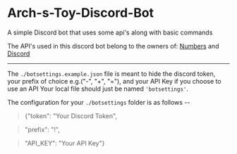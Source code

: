 # Arch-s-Toy-Discord-Bot
A simple Discord bot that uses some api's along with basic commands

The API's used in this discord bot belong to the owners of: [Numbers](http://numbersapi.com) and [Discord](https://discordapp.com/)
***
The `./botsettings.example.json` file is meant to hide the discord token, your prefix of choice e.g.("-", "+", "="), and your API Key if you choose to use an API
Your local file should just be named `'botsettings'`.

The configuration for your `./botsettings` folder is as follows --

>{"token": "Your Discord Token", 

>	"prefix": "!", 
	
>	"API_KEY": "Your API Key"}
